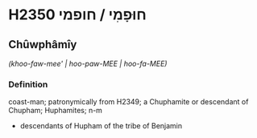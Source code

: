 # H2350 חוּפָמִי / חופמי

## Chûwphâmîy

_(khoo-faw-mee' | hoo-paw-MEE | hoo-fa-MEE)_

### Definition

coast-man; patronymically from H2349; a Chuphamite or descendant of Chupham; Huphamites; n-m

- descendants of Hupham of the tribe of Benjamin
